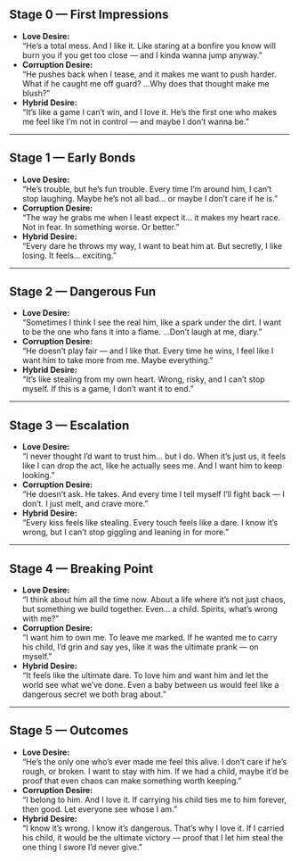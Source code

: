 ## Stage 0 — First Impressions
- **Love Desire:**  
  “He’s a total mess. And I like it. Like staring at a bonfire you know will burn you if you get too close — and I kinda wanna jump anyway.”  
- **Corruption Desire:**  
  “He pushes back when I tease, and it makes me want to push harder. What if he caught me off guard? …Why does that thought make me blush?”  
- **Hybrid Desire:**  
  “It’s like a game I can’t win, and I love it. He’s the first one who makes me feel like I’m not in control — and maybe I don’t wanna be.”

---

## Stage 1 — Early Bonds
- **Love Desire:**  
  “He’s trouble, but he’s fun trouble. Every time I’m around him, I can’t stop laughing. Maybe he’s not all bad… or maybe I don’t care if he is.”  
- **Corruption Desire:**  
  “The way he grabs me when I least expect it… it makes my heart race. Not in fear. In something worse. Or better.”  
- **Hybrid Desire:**  
  “Every dare he throws my way, I want to beat him at. But secretly, I like losing. It feels… exciting.”

---

## Stage 2 — Dangerous Fun
- **Love Desire:**  
  “Sometimes I think I see the real him, like a spark under the dirt. I want to be the one who fans it into a flame. …Don’t laugh at me, diary.”  
- **Corruption Desire:**  
  “He doesn’t play fair — and I like that. Every time he wins, I feel like I want him to take more from me. Maybe everything.”  
- **Hybrid Desire:**  
  “It’s like stealing from my own heart. Wrong, risky, and I can’t stop myself. If this is a game, I don’t want it to end.”

---

## Stage 3 — Escalation
- **Love Desire:**  
  “I never thought I’d want to trust him… but I do. When it’s just us, it feels like I can drop the act, like he actually sees me. And I want him to keep looking.”  
- **Corruption Desire:**  
  “He doesn’t ask. He takes. And every time I tell myself I’ll fight back — I don’t. I just melt, and crave more.”  
- **Hybrid Desire:**  
  “Every kiss feels like stealing. Every touch feels like a dare. I know it’s wrong, but I can’t stop giggling and leaning in for more.”

---

## Stage 4 — Breaking Point
- **Love Desire:**  
  “I think about him all the time now. About a life where it’s not just chaos, but something we build together. Even… a child. Spirits, what’s wrong with me?”  
- **Corruption Desire:**  
  “I want him to own me. To leave me marked. If he wanted me to carry his child, I’d grin and say yes, like it was the ultimate prank — on myself.”  
- **Hybrid Desire:**  
  “It feels like the ultimate dare. To love him and want him and let the world see what we’ve done. Even a baby between us would feel like a dangerous secret we both brag about.”

---

## Stage 5 — Outcomes
- **Love Desire:**  
  “He’s the only one who’s ever made me feel this alive. I don’t care if he’s rough, or broken. I want to stay with him. If we had a child, maybe it’d be proof that even chaos can make something worth keeping.”  
- **Corruption Desire:**  
  “I belong to him. And I love it. If carrying his child ties me to him forever, then good. Let everyone see whose I am.”  
- **Hybrid Desire:**  
  “I know it’s wrong. I know it’s dangerous. That’s why I love it. If I carried his child, it would be the ultimate victory — proof that I let him steal the one thing I swore I’d never give.”
